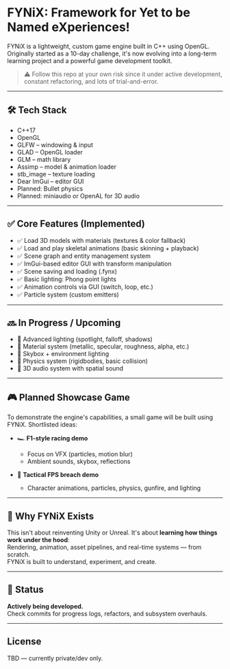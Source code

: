 # FYNiX: Framework for Yet to be Named eXperiences!

FYNiX is a lightweight, custom game engine built in C++ using OpenGL.  
Originally started as a 10-day challenge, it's now evolving into a long-term learning project and a powerful game development toolkit.

> ⚠️ Follow this repo at your own risk since it under active development, constant refactoring, and lots of trial-and-error.

---

## 🛠️ Tech Stack

- C++17
- OpenGL
- GLFW – windowing & input
- GLAD – OpenGL loader
- GLM – math library
- Assimp – model & animation loader
- stb_image – texture loading
- Dear ImGui – editor GUI
- Planned: Bullet physics
- Planned: miniaudio or OpenAL for 3D audio

---

## ✅ Core Features (Implemented)

- ✅ Load 3D models with materials (textures & color fallback)
- ✅ Load and play skeletal animations (basic skinning + playback)
- ✅ Scene graph and entity management system
- ✅ ImGui-based editor GUI with transform manipulation
- ✅ Scene saving and loading (.fynx)
- ✅ Basic lighting: Phong point lights
- ✅ Animation controls via GUI (switch, loop, etc.)
- ✅ Particle system (custom emitters)

---

## 🔜 In Progress / Upcoming

- 🔲 Advanced lighting (spotlight, falloff, shadows)
- 🔲 Material system (metallic, specular, roughness, alpha, etc.)
- 🔲 Skybox + environment lighting
- 🔲 Physics system (rigidbodies, basic collision)
- 🔲 3D audio system with spatial sound

---

## 🎮 Planned Showcase Game

To demonstrate the engine's capabilities, a small game will be built using FYNiX. Shortlisted ideas:

- 🏎️ **F1-style racing demo**  
  - Focus on VFX (particles, motion blur)
  - Ambient sounds, skybox, reflections

- 🚓 **Tactical FPS breach demo**  
  - Character animations, particles, physics, gunfire, and lighting

---

## 🎯 Why FYNiX Exists

This isn't about reinventing Unity or Unreal. It's about **learning how things work under the hood**:  
Rendering, animation, asset pipelines, and real-time systems — from scratch.  
FYNiX is built to understand, experiment, and create.

---

## 🚧 Status

**Actively being developed.**  
Check commits for progress logs, refactors, and subsystem overhauls.

---

## License

TBD — currently private/dev only.
